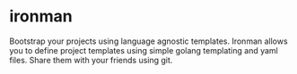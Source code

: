 # ironman
Bootstrap your projects using language agnostic templates. Ironman allows you to define project templates using simple golang templating and yaml files. Share them with your friends using git.
